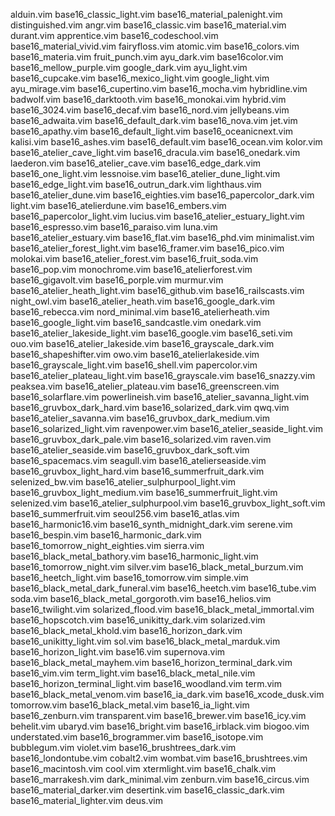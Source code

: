 alduin.vim                            base16_classic_light.vim           base16_material_palenight.vim       distinguished.vim
angr.vim                              base16_classic.vim                 base16_material.vim                 durant.vim
apprentice.vim                        base16_codeschool.vim              base16_material_vivid.vim           fairyfloss.vim
atomic.vim                            base16_colors.vim                  base16_materia.vim                  fruit_punch.vim
ayu_dark.vim                          base16color.vim                    base16_mellow_purple.vim            google_dark.vim
ayu_light.vim                         base16_cupcake.vim                 base16_mexico_light.vim             google_light.vim
ayu_mirage.vim                        base16_cupertino.vim               base16_mocha.vim                    hybridline.vim
badwolf.vim                           base16_darktooth.vim               base16_monokai.vim                  hybrid.vim
base16_3024.vim                       base16_decaf.vim                   base16_nord.vim                     jellybeans.vim
base16_adwaita.vim                    base16_default_dark.vim            base16_nova.vim                     jet.vim
base16_apathy.vim                     base16_default_light.vim           base16_oceanicnext.vim              kalisi.vim
base16_ashes.vim                      base16_default.vim                 base16_ocean.vim                    kolor.vim
base16_atelier_cave_light.vim         base16_dracula.vim                 base16_onedark.vim                  laederon.vim
base16_atelier_cave.vim               base16_edge_dark.vim               base16_one_light.vim                lessnoise.vim
base16_atelier_dune_light.vim         base16_edge_light.vim              base16_outrun_dark.vim              lighthaus.vim
base16_atelier_dune.vim               base16_eighties.vim                base16_papercolor_dark.vim          light.vim
base16_atelierdune.vim                base16_embers.vim                  base16_papercolor_light.vim         lucius.vim
base16_atelier_estuary_light.vim      base16_espresso.vim                base16_paraiso.vim                  luna.vim
base16_atelier_estuary.vim            base16_flat.vim                    base16_phd.vim                      minimalist.vim
base16_atelier_forest_light.vim       base16_framer.vim                  base16_pico.vim                     molokai.vim
base16_atelier_forest.vim             base16_fruit_soda.vim              base16_pop.vim                      monochrome.vim
base16_atelierforest.vim              base16_gigavolt.vim                base16_porple.vim                   murmur.vim
base16_atelier_heath_light.vim        base16_github.vim                  base16_railscasts.vim               night_owl.vim
base16_atelier_heath.vim              base16_google_dark.vim             base16_rebecca.vim                  nord_minimal.vim
base16_atelierheath.vim               base16_google_light.vim            base16_sandcastle.vim               onedark.vim
base16_atelier_lakeside_light.vim     base16_google.vim                  base16_seti.vim                     ouo.vim
base16_atelier_lakeside.vim           base16_grayscale_dark.vim          base16_shapeshifter.vim             owo.vim
base16_atelierlakeside.vim            base16_grayscale_light.vim         base16_shell.vim                    papercolor.vim
base16_atelier_plateau_light.vim      base16_grayscale.vim               base16_snazzy.vim                   peaksea.vim
base16_atelier_plateau.vim            base16_greenscreen.vim             base16_solarflare.vim               powerlineish.vim
base16_atelier_savanna_light.vim      base16_gruvbox_dark_hard.vim       base16_solarized_dark.vim           qwq.vim
base16_atelier_savanna.vim            base16_gruvbox_dark_medium.vim     base16_solarized_light.vim          ravenpower.vim
base16_atelier_seaside_light.vim      base16_gruvbox_dark_pale.vim       base16_solarized.vim                raven.vim
base16_atelier_seaside.vim            base16_gruvbox_dark_soft.vim       base16_spacemacs.vim                seagull.vim
base16_atelierseaside.vim             base16_gruvbox_light_hard.vim      base16_summerfruit_dark.vim         selenized_bw.vim
base16_atelier_sulphurpool_light.vim  base16_gruvbox_light_medium.vim    base16_summerfruit_light.vim        selenized.vim
base16_atelier_sulphurpool.vim        base16_gruvbox_light_soft.vim      base16_summerfruit.vim              seoul256.vim
base16_atlas.vim                      base16_harmonic16.vim              base16_synth_midnight_dark.vim      serene.vim
base16_bespin.vim                     base16_harmonic_dark.vim           base16_tomorrow_night_eighties.vim  sierra.vim
base16_black_metal_bathory.vim        base16_harmonic_light.vim          base16_tomorrow_night.vim           silver.vim
base16_black_metal_burzum.vim         base16_heetch_light.vim            base16_tomorrow.vim                 simple.vim
base16_black_metal_dark_funeral.vim   base16_heetch.vim                  base16_tube.vim                     soda.vim
base16_black_metal_gorgoroth.vim      base16_helios.vim                  base16_twilight.vim                 solarized_flood.vim
base16_black_metal_immortal.vim       base16_hopscotch.vim               base16_unikitty_dark.vim            solarized.vim
base16_black_metal_khold.vim          base16_horizon_dark.vim            base16_unikitty_light.vim           sol.vim
base16_black_metal_marduk.vim         base16_horizon_light.vim           base16.vim                          supernova.vim
base16_black_metal_mayhem.vim         base16_horizon_terminal_dark.vim   base16_vim.vim                      term_light.vim
base16_black_metal_nile.vim           base16_horizon_terminal_light.vim  base16_woodland.vim                 term.vim
base16_black_metal_venom.vim          base16_ia_dark.vim                 base16_xcode_dusk.vim               tomorrow.vim
base16_black_metal.vim                base16_ia_light.vim                base16_zenburn.vim                  transparent.vim
base16_brewer.vim                     base16_icy.vim                     behelit.vim                         ubaryd.vim
base16_bright.vim                     base16_irblack.vim                 biogoo.vim                          understated.vim
base16_brogrammer.vim                 base16_isotope.vim                 bubblegum.vim                       violet.vim
base16_brushtrees_dark.vim            base16_londontube.vim              cobalt2.vim                         wombat.vim
base16_brushtrees.vim                 base16_macintosh.vim               cool.vim                            xtermlight.vim
base16_chalk.vim                      base16_marrakesh.vim               dark_minimal.vim                    zenburn.vim
base16_circus.vim                     base16_material_darker.vim         desertink.vim
base16_classic_dark.vim               base16_material_lighter.vim        deus.vim
